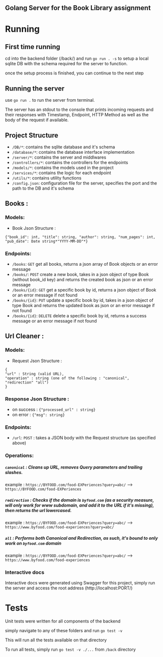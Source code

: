 ## Golang Server for the Book Library assignment
# Running
## First time running
cd into the backend folder (/back/) and run `go run . -s` to setup a local sqlite DB with the schema required for the server to function.

once the setup process is finished, you can continue to the next step

## Running the server
use `go run .` to run the server from terminal.

The server has an stdout to the console that prints incoming requests and their responses with Timestamp, Endpoint, HTTP Method as well as the body of the request if available.

## Project Structure

- `/DB/*`: contains the sqlite database and it's schema
- `/database/*`: contains the database interface implementation
- `/server/*`: contains the server and middlwares
- `/controllers/*`: contains the controllers for the endpoints
- `/models/*`: contains the models used in the project
- `/services/*`: contains the logic for each endpoint
- `/utils/*`: contains utility functions
- `/config.json`: configuration file for the server, specifies the port and the path to the DB and it's schema

## Books :
### Models:
- Book Json Structure : 

```
{"book_id": int, "title": string, "author": string, "num_pages": int, "pub_date": Date string*"YYYY-MM-DD"*}
```

### Endpoints:
- `/books`: `GET` get all books, returns a json array of Book objects or an error message
- `/books/`: `POST` create a new book, takes in a json object of type Book (without book_id key) and returns the created book as json or an error message
- `/books/{id}`: `GET` get a specific book by id, returns a json object of Book or an error message if not found
- `/books/{id}`: `PUT` update a specific book by id, takes in a json object of type Book and returns the updated book as json or an error message if not found
- `/books/{id}`: `DELETE` delete a specific book by id, returns a success message or an error message if not found


## Url Cleaner :
### Models:

- Request Json Structure : 

```
{
"url" : String (valid URL),
"operation" : string (one of the following : "canonical", "redirection" "all")
}

```

### Response Json Structure :
- on success :   `{"processed_url" : string}`
- on error :  `{"msg": string}`


### Endpoints:
- `/url`: `POST` : takes a JSON body with the Request structure (as specified above)

### Operations:

##### `canonical` : Cleans up URL, removes Query parameters and trailing slashes.

example : `https://BYFOOD.com/food-EXPeriences?query=abc/`  -->  `https://BYFOOD.com/food-EXPeriences`



##### `redirection` : Checks if the domain is `byfood.com` (as a security measure, will only work for www subdomain, and add it to the URL if it's missing), then returns the url lowercased.

example : `https://BYFOOD.com/food-EXPeriences?query=abc/` --> `https://www.byfood.com/food-experiences?query=abc/`


##### `all` : Performs both Canonical and Redirection, as such, it's bound to only work on `byfood.com` domain

example : `https://BYFOOD.com/food-EXPeriences?query=abc/` --> `https://www.byfood.com/food-experiences`



### Interactive docs
Interactive docs were generated using Swagger for this project, simply run the server and access the root address (http://localhost:PORT/)


# Tests

Unit tests were written for all components of the backend

simply navigate to any of these folders and run `go test -v`

This will run all the tests available on that directory

To run all tests, simply run `go test -v ./...` from  `/back` directory
